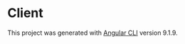 # Client

This project was generated with [Angular CLI](https://github.com/angular/angular-cli) version 9.1.9.


